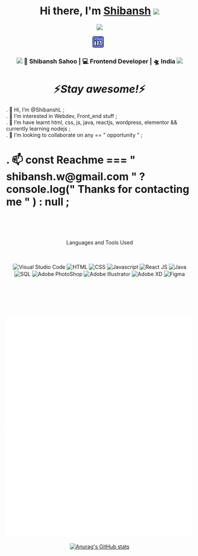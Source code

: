<!-- 
<div align="center">[![Typing SVG](https://readme-typing-svg.herokuapp.com/?lines=Shibansh+Sahoo;Trying+to+change+the+world;One+language+at+a+time)](https://git.io/typing-svg)</div> -->




<div align="center"> <h1>Hi there, I'm <a href="https://hemant.codes">Shibansh</a> <img src="https://media.giphy.com/media/hvRJCLFzcasrR4ia7z/giphy.gif" width="25px"> </h1> <img src="https://pronoun.cyou/x/y?subject=He&object=Him&height=20"> </div> <p align='center'> <a href="https://www.linkedin.com/in/shibansh-sahoo-a436061a3/"><img height="30" src="https://raw.githubusercontent.com/8bithemant/8bithemant/master/linkedin.png?raw=true"></a>&nbsp;&nbsp; 
 
 
<!-- <div align="center">[![Typing SVG](https://readme-typing-svg.herokuapp.com/?lines=Shibansh+Sahoo;Trying+to+change+the+world;One+language+at+a+time)](https://git.io/typing-svg)  -->
 
<div align="center">
<h3><img src="https://media.giphy.com/media/WUlplcMpOCEmTGBtBW/giphy.gif" width="30"> 🙎 Shibansh Sahoo | 💻 Frontend Developer | 🛸 India <img src="https://media.giphy.com/media/WUlplcMpOCEmTGBtBW/giphy.gif" width="30"></h3>  </div>

<h1 align='center'>⚡️<i>Stay awesome!</i>⚡️</h1>




. 👋 Hi, I’m @ShibanshL ; <br>
. 👀 I’m interested in Webdev, Front_end stuff ; <br>
. 🌱 I’m have learnt html, css, js, java, reactjs, wordpress, elementor && currently learning nodejs ;<br>
. 💞️ I’m looking to collaborate on any == " opportunity " ;<br>
<h1>. 📫 const Reachme === " shibansh.w@gmail.com " ? console.log(" Thanks for contacting me " ) : null ;</h1> <br>
<br><br>


<div align="center">

Languages and Tools Used
<br>
<br>
<br>
 
<!-- <div align = "center"> -->
<img align="center" alt="Visual Studio Code" width="50px " src="https://hoing.io/storage/2020/10/vscode-logo-2.png">
<img align="center" alt="HTML" width="50px" src="https://clipground.com/images/html-logo-png-3.png">
<img align="center" alt="CSS" width="30px" src="https://www.logolynx.com/images/logolynx/8f/8fb97dec724d750d2085173816712ffc.png">
<img align="center" alt="Javascript" width="22px" src="https://cdn.freelogovectors.net/wp-content/uploads/2020/11/javascript_logo.png">
<img align="center" alt="React JS" width="24px" src="https://ugross.gallerycdn.vsassets.io/extensions/ugross/vscode-react-snippets/1.3.0/1519481679046/Microsoft.VisualStudio.Services.Icons.Default">
<img align="center" alt="Java" width="26px" src="https://tinycode.hk/wp-content/uploads/2015/01/java-logo-png-300x300.png">
<img align="center" alt="SQL" width="20px" src="https://www.freeiconspng.com/uploads/sql-server-icon-png-29.png">
<img align="center" alt="Adobe PhotoShop" width="28px" src="https://logodownload.org/wp-content/uploads/2019/10/photoshop-logo-0.png">
<img align="center" alt="Adobe Illustrator" width="26px" src="https://images.vexels.com/media/users/3/162832/isolated/preview/b3a22210d5eef77d76bbaeca8dbcd1c6-adobe-ilustrador-ai-colorido---cone-by-vexels.png">
<img align="center" alt="Adobe XD" width="30px" src="https://cdn.freebiesupply.com/logos/thumbs/2x/adobe-xd-logo.png" >
<img align="center" alt="Figma" width="26px" src="https://2.bp.blogspot.com/-KVFNcyNJpmc/XIe-Sqa674I/AAAAAAAAIuk/VRK5WWydfD4yjMq_AkU6B2h3WAROEvOMgCK4BGAYYCw/s1600/logo%2Bfigma%2Bicon.png" >


<br><br>
 
<!--  ![snake gif](https://github.com/ShibanshL/ShibanshL/blob/output/github-contribution-grid-snake.gif) -->
 
 <br><br>

![](https://github.com/ShibanshL/My-Stats/blob/master/generated/languages.svg)
![](https://github.com/ShibanshL/My-Stats/blob/master/generated/overview.svg)



[![Anurag's GitHub stats](https://github-readme-stats.vercel.app/api?username=ShibanshL)](https://github.com/anuraghazra/github-readme-stats)
<br><br>

<!--  ![](https://github.com/ShibanshL/My_stats/blob/master/generated/overview.svg) ![](https://github.com/ShibanshL/My_stats/blob/master/generated/languages.svg)
 -->
 
 
 
